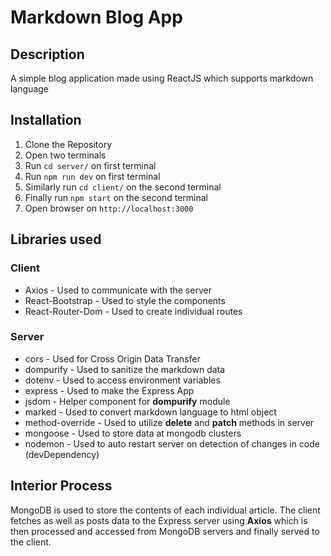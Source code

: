 # Markdown Blog App

## Description

A simple blog application made using ReactJS which supports markdown language

## Installation

1. Clone the Repository
2. Open two terminals
3. Run `cd server/` on first terminal
4. Run `npm run dev` on first terminal
5. Similarly run `cd client/` on the second terminal
6. Finally run `npm start` on the second terminal
7. Open browser on `http://localhost:3000`

## Libraries used

### Client

-   Axios - Used to communicate with the server
-   React-Bootstrap - Used to style the components
-   React-Router-Dom - Used to create individual routes

### Server

-   cors - Used for Cross Origin Data Transfer
-   dompurify - Used to sanitize the markdown data
-   dotenv - Used to access environment variables
-   express - Used to make the Express App
-   jsdom - Helper component for **dompurify** module
-   marked - Used to convert markdown language to html object
-   method-override - Used to utilize **delete** and **patch** methods in server
-   mongoose - Used to store data at mongodb clusters
-   nodemon - Used to auto restart server on detection of changes in code (devDependency)

## Interior Process

MongoDB is used to store the contents of each individual article. The client fetches as well as posts data to the Express server using **Axios** which is then processed and accessed from MongoDB servers and finally served to the client.
